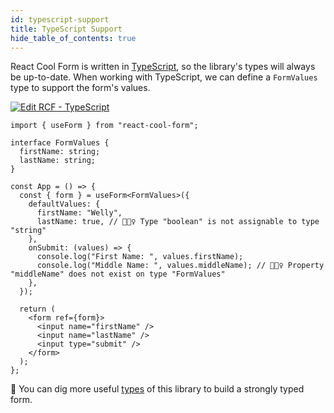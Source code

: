 ```yaml
---
id: typescript-support
title: TypeScript Support
hide_table_of_contents: true
---
```


React Cool Form is written in [TypeScript](https://www.typescriptlang.org), so the library's types will always be up-to-date. When working with TypeScript, we can define a `FormValues` type to support the form's values.

[![Edit RCF - TypeScript](https://codesandbox.io/static/img/play-codesandbox.svg)](https://codesandbox.io/s/rcf-typescript-46x8n?fontsize=14&hidenavigation=1&theme=dark)

```tsx
import { useForm } from "react-cool-form";

interface FormValues {
  firstName: string;
  lastName: string;
}

const App = () => {
  const { form } = useForm<FormValues>({
    defaultValues: {
      firstName: "Welly",
      lastName: true, // 🙅🏻‍♀️ Type "boolean" is not assignable to type "string"
    },
    onSubmit: (values) => {
      console.log("First Name: ", values.firstName);
      console.log("Middle Name: ", values.middleName); // 🙅🏻‍♀️ Property "middleName" does not exist on type "FormValues"
    },
  });

  return (
    <form ref={form}>
      <input name="firstName" />
      <input name="lastName" />
      <input type="submit" />
    </form>
  );
};
```

🧐 You can dig more useful [types](https://github.com/wellyshen/react-cool-form/blob/master/src/types/react-cool-form.d.ts) of this library to build a strongly typed form.
